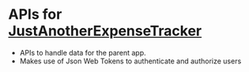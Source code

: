 # APIs for [JustAnotherExpenseTracker](https://github.com/leoJ424/JustAnotherExpenseTracker)
* APIs to handle data for the parent app.
* Makes use of Json Web Tokens to authenticate and authorize users
